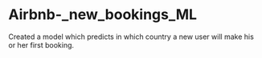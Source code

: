 # Airbnb-_new_bookings_ML
Created a model which predicts in which country a new user will make his or her first booking.
